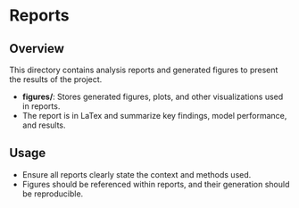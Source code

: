 # Reports

## Overview

This directory contains analysis reports and generated figures to present the results of the project.

- **figures/**: Stores generated figures, plots, and other visualizations used in reports.
- The report is in LaTex and summarize key findings, model performance, and results.


## Usage

- Ensure all reports clearly state the context and methods used.
- Figures should be referenced within reports, and their generation should be reproducible.

